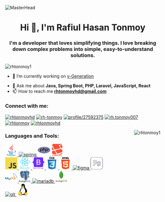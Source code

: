 ![MasterHead](https://mir-s3-cdn-cf.behance.net/project_modules/max_1200/54b6c068097599.5b50bca476b9b.gif)

<h1 align="center">Hi 👋, I'm Rafiul Hasan Tonmoy</h1>
<h3 align="center">
  I'm a developer that loves simplifying things. I love breaking down complex
  problems into simple, easy-to-understand solutions.
</h3>


<p><img align="center" src="https://github-readme-stats.vercel.app/api/top-langs?username=rhtonmoy1&show_icons=true&locale=en&layout=compact&exclude_repo=html,css" alt="rhtonmoy1" /></p>


<!-- <img
  align="right"
  alt="Coding"
  width="350"
  src="https://thumbs.gfycat.com/KnobbyJoyfulDeermouse-size_restricted.gif"
/> -->

<!-- <p align="left">
  <img
    src="https://komarev.com/ghpvc/?username=rhtonmoy1&label=Profile%20views&color=0e75b6&style=flat"
    alt="rhtonmoy1"
  />
</p>

<p align="left">
  <a href="https://twitter.com/rhtonmoyhd" target="blank"
    ><img
      src="https://img.shields.io/twitter/follow/rhtonmoyhd?logo=twitter&style=for-the-badge"
      alt="rhtonmoyhd"
  /></a>
</p> -->

- 🔭 I’m currently working on [v-Generation](http://v-generation.com/v-generation/)<br>
<!-- - 🌱 I’m currently learning **SpringBoot** <br> -->
- 💬 Ask me about **Java, Spring Boot, PHP, Laravel, JavaScript, React** <br>
- 📫 How to reach me **rhtonmoyhd@gmail.com** <br>


<h3 align="left">Connect with me:</h3>
<p align="left">
  <a href="https://twitter.com/rhtonmoyhd" target="blank"
    ><img
      align="center"
      src="https://raw.githubusercontent.com/rahuldkjain/github-profile-readme-generator/master/src/images/icons/Social/twitter.svg"
      alt="rhtonmoyhd"
      height="30"
      width="40"
  /></a>
  <a href="https://linkedin.com/in/rh-tonmoy" target="blank"
    ><img
      align="center"
      src="https://raw.githubusercontent.com/rahuldkjain/github-profile-readme-generator/master/src/images/icons/Social/linked-in-alt.svg"
      alt="rh-tonmoy"
      height="30"
      width="40"
  /></a>
  <a
    href="https://www.sololearn.com/profile/27592375"
    target="blank"
    ><img
      align="center"
      src="https://camo.githubusercontent.com/f1ee911be55392f64c85a84ddba0decf4d3d2fa6629fb2d2de860abd9469e810/68747470733a2f2f7777772e736f6c6f6c6561726e2e636f6d2f496d616765732f66617669636f6e2e69636f"
      alt="profile/27592375"
      height="30"
      width="40"
  /></a>
  <a href="https://fb.com/rh.tonmoy007" target="blank"
    ><img
      align="center"
      src="https://raw.githubusercontent.com/rahuldkjain/github-profile-readme-generator/master/src/images/icons/Social/facebook.svg"
      alt="rh.tonmoy007"
      height="30"
      width="40"
  /></a>
  <a href="https://www.hackerrank.com/rhtonmoy" target="blank"
    ><img
      align="center"
      src="https://raw.githubusercontent.com/rahuldkjain/github-profile-readme-generator/master/src/images/icons/Social/hackerrank.svg"
      alt="rhtonmoy"
      height="30"
      width="40"
  /></a>
  <a href="https://www.leetcode.com/rhtonmoy" target="blank"
    ><img
      align="center"
      src="https://raw.githubusercontent.com/rahuldkjain/github-profile-readme-generator/master/src/images/icons/Social/leet-code.svg"
      alt="rhtonmoyhd"
      height="30"
      width="40"
  /></a>
</p>

<p>
    <img
      align="right"
      src="https://github-readme-streak-stats.herokuapp.com/?user=rhtonmoy1&"
      alt="rhtonmoy1"
    />
  </p>

<!-- <p>
    <img
      align="right"
      src="https://github-readme-stats.vercel.app/api/top-langs?username=rhtonmoy1&show_icons=true&locale=en&layout=compact"
      alt="rhtonmoy1"
    />
  </p>
 -->
<h3 align="left">Languages and Tools:</h3>
<p align="left">
  <!-- back End -->

  <a href="https://www.java.com" target="_blank" rel="noreferrer">
    <img
      src="https://raw.githubusercontent.com/devicons/devicon/master/icons/java/java-original.svg"
      alt="java"
      width="40"
      height="40"
    />
  </a>

  <a href="https://spring.io/" target="_blank" rel="noreferrer">
    <img
      src="https://www.vectorlogo.zone/logos/springio/springio-icon.svg"
      alt="spring"
      width="40"
      height="40"
    />
  </a>

  <a href="https://www.php.net" target="_blank" rel="noreferrer">
    <img
      src="https://raw.githubusercontent.com/devicons/devicon/master/icons/php/php-original.svg"
      alt="php"
      width="40"
      height="40"
    />
  </a>

  <a href="https://laravel.com/" target="_blank" rel="noreferrer">
    <img
      src="https://raw.githubusercontent.com/devicons/devicon/master/icons/laravel/laravel-plain-wordmark.svg"
      alt="laravel"
      width="40"
      height="40"
    />
  </a>

  <br>

  <!-- Front End -->

  <a href="https://developer.mozilla.org/en-US/docs/Web/JavaScript" target="_blank" rel="noreferrer">
  <img
    src="https://raw.githubusercontent.com/devicons/devicon/master/icons/javascript/javascript-original.svg"
    alt="javascript"
    width="40"
    height="40"
  />
</a>

<a href="https://reactjs.org/" target="_blank" rel="noreferrer">
    <img
      src="https://raw.githubusercontent.com/devicons/devicon/master/icons/react/react-original-wordmark.svg"
      alt="react"
      width="40"
      height="40"
    />
  </a>

  <a href="https://getbootstrap.com" target="_blank" rel="noreferrer">
    <img
      src="https://raw.githubusercontent.com/devicons/devicon/master/icons/bootstrap/bootstrap-plain-wordmark.svg"
      alt="bootstrap"
      width="40"
      height="40"
    />
  </a>

  <a href="https://www.w3schools.com/css/" target="_blank" rel="noreferrer">
    <img
      src="https://raw.githubusercontent.com/devicons/devicon/master/icons/css3/css3-original-wordmark.svg"
      alt="css3"
      width="40"
      height="40"
    />
  </a>

  <a href="https://www.w3.org/html/" target="_blank" rel="noreferrer">
    <img
      src="https://raw.githubusercontent.com/devicons/devicon/master/icons/html5/html5-original-wordmark.svg"
      alt="html5"
      width="40"
      height="40"
    />
  </a>

  <a href="https://www.figma.com/" target="_blank" rel="noreferrer">
    <img
      src="https://www.vectorlogo.zone/logos/figma/figma-icon.svg"
      alt="figma"
      width="40"
      height="40"
    />
  </a>

  <a href="https://www.photoshop.com/en" target="_blank" rel="noreferrer">
    <img
      src="https://raw.githubusercontent.com/devicons/devicon/master/icons/photoshop/photoshop-line.svg"
      alt="photoshop"
      width="40"
      height="40"
    />
  </a>


  <!-- DB -->

  <br>

  <a href="https://www.mysql.com/" target="_blank" rel="noreferrer">
    <img
      src="https://raw.githubusercontent.com/devicons/devicon/master/icons/mysql/mysql-original-wordmark.svg"
      alt="mysql"
      width="40"
      height="40"
    />
  </a>

  <a href="https://www.postgresql.org" target="_blank" rel="noreferrer">
    <img
      src="https://raw.githubusercontent.com/devicons/devicon/master/icons/postgresql/postgresql-original-wordmark.svg"
      alt="postgresql"
      width="40"
      height="40"
    />
  </a>

  <a href="https://mariadb.org/" target="_blank" rel="noreferrer">
    <img
      src="https://www.vectorlogo.zone/logos/mariadb/mariadb-icon.svg"
      alt="mariadb"
      width="40"
      height="40"
    />
  </a>


  <a href="https://www.mongodb.com/" target="_blank" rel="noreferrer">
    <img
      src="https://raw.githubusercontent.com/devicons/devicon/master/icons/mongodb/mongodb-original-wordmark.svg"
      alt="mongodb"
      width="40"
      height="40"
    />
  </a>

  <br>

  <!-- DEVOPS -->

  <a href="https://git-scm.com/" target="_blank" rel="noreferrer">
    <img
      src="https://www.vectorlogo.zone/logos/git-scm/git-scm-icon.svg"
      alt="git"
      width="40"
      height="40"
    />
  </a>

  <a href="https://www.linux.org/" target="_blank" rel="noreferrer">
    <img
      src="https://raw.githubusercontent.com/devicons/devicon/master/icons/linux/linux-original.svg"
      alt="linux"
      width="40"
      height="40"
    />
  </a>
  


</p>

<!-- <p>
    <img
    align="left"
    alt="Coding"
    width="330"
    src="https://blog.penjee.com/wp-content/uploads/2015/03/while-loop-animation-python.gif"
  />
  
</p> -->



<!-- <p>
  <img
    align="right"
    src="https://github-readme-stats.vercel.app/api?username=rhtonmoy1&show_icons=true&locale=en"
    alt="rhtonmoy1"
  />
</p>
 -->
